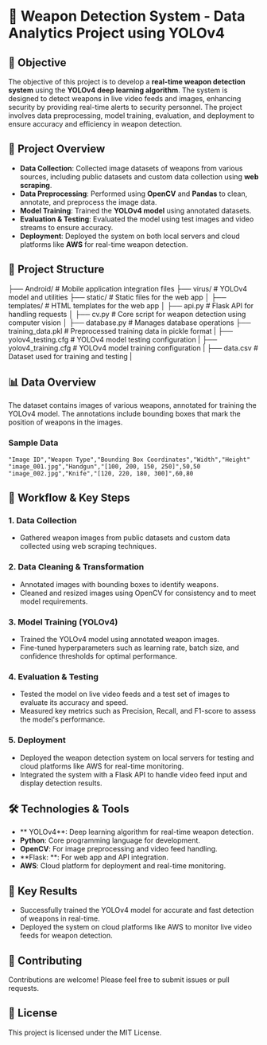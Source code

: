 # 🔫 Weapon Detection System - Data Analytics Project using YOLOv4

## 📝 Objective

The objective of this project is to develop a **real-time weapon detection system** using the **YOLOv4 deep learning algorithm**. The system is designed to detect weapons in live video feeds and images, enhancing security by providing real-time alerts to security personnel. The project involves data preprocessing, model training, evaluation, and deployment to ensure accuracy and efficiency in weapon detection.

## 🚀 Project Overview

- **Data Collection**: Collected image datasets of weapons from various sources, including public datasets and custom data collection using **web scraping**.
- **Data Preprocessing**: Performed using **OpenCV** and **Pandas** to clean, annotate, and preprocess the image data.
- **Model Training**: Trained the **YOLOv4 model** using annotated datasets.
- **Evaluation & Testing**: Evaluated the model using test images and video streams to ensure accuracy.
- **Deployment**: Deployed the system on both local servers and cloud platforms like **AWS** for real-time weapon detection.

## 📁 Project Structure

├── Android/ # Mobile application integration files
├── virus/ # YOLOv4 model and utilities
├── static/ # Static files for the web app │
├── templates/ # HTML templates for the web app │
├── api.py # Flask API for handling requests │
├── cv.py # Core script for weapon detection using computer vision │
├── database.py # Manages database operations
├── training_data.pkl # Preprocessed training data in pickle format |
├── yolov4_testing.cfg # YOLOv4 model testing configuration |
├── yolov4_training.cfg # YOLOv4 model training configuration |
├── data.csv # Dataset used for training and testing |


## 📊 Data Overview
The dataset contains images of various weapons, annotated for training the YOLOv4 model. The annotations include bounding boxes that mark the position of weapons in the images.

### Sample Data
```csv
"Image ID","Weapon Type","Bounding Box Coordinates","Width","Height"
"image_001.jpg","Handgun","[100, 200, 150, 250]",50,50
"image_002.jpg","Knife","[120, 220, 180, 300]",60,80
```

## 🔨 Workflow & Key Steps

### 1. **Data Collection**

- Gathered weapon images from public datasets and custom data collected using web scraping techniques.

### 2. **Data Cleaning & Transformation**

- Annotated images with bounding boxes to identify weapons.
- Cleaned and resized images using OpenCV for consistency and to meet model requirements.

### 3. **Model Training (YOLOv4)**

- Trained the YOLOv4 model using annotated weapon images.
- Fine-tuned hyperparameters such as learning rate, batch size, and confidence thresholds for optimal performance.

### 4. **Evaluation & Testing**

- Tested the model on live video feeds and a test set of images to evaluate its accuracy and speed.
- Measured key metrics such as Precision, Recall, and F1-score to assess the model's performance.

### 5. **Deployment**

- Deployed the weapon detection system on local servers for testing and cloud platforms like AWS for real-time monitoring.
- Integrated the system with a Flask API to handle video feed input and display detection results.

## 🛠 Technologies & Tools

- ** YOLOv4**: Deep learning algorithm for real-time weapon detection.
- **Python**: Core programming language for development.
- **OpenCV**: For image preprocessing and video feed handling.
- **Flask: **: For web app and API integration.
- **AWS**: Cloud platform for deployment and real-time monitoring.

## 🎯 Key Results

- Successfully trained the YOLOv4 model for accurate and fast detection of weapons in real-time.
- Deployed the system on cloud platforms like AWS to monitor live video feeds for weapon detection.

## 🤝 Contributing

Contributions are welcome! Please feel free to submit issues or pull requests.

## 📄 License

This project is licensed under the MIT License.
